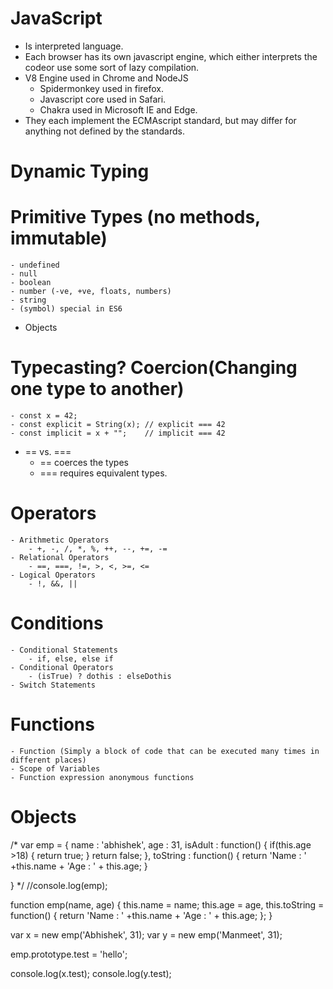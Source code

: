 # JavaScript

- Is interpreted language.
- Each browser has its own javascript engine, which either interprets the codeor use some sort of lazy compilation.
- V8 Engine used in Chrome and NodeJS
    - Spidermonkey used in firefox.
    - Javascript core used in Safari.
    - Chakra used in Microsoft IE and Edge.
- They each implement the ECMAscript standard, but may differ for anything not defined by the standards.

# Dynamic Typing
# Primitive Types (no methods, immutable)
    - undefined
    - null
    - boolean
    - number (-ve, +ve, floats, numbers)
    - string
    - (symbol) special in ES6
  
  - Objects

# Typecasting? Coercion(Changing one type to another)
    - const x = 42;
    - const explicit = String(x); // explicit === 42
    - const implicit = x + "";    // implicit === 42
    
- == vs. ===
    - == coerces the types
    - === requires equivalent types.
    
# Operators
    - Arithmetic Operators
        - +, -, /, *, %, ++, --, +=, -=
    - Relational Operators
        - ==, ===, !=, >, <, >=, <=
    - Logical Operators
        - !, &&, ||
# Conditions
    - Conditional Statements
        - if, else, else if
    - Conditional Operators
        - (isTrue) ? dothis : elseDothis
    - Switch Statements
# Functions
    - Function (Simply a block of code that can be executed many times in different places)
    - Scope of Variables
    - Function expression anonymous functions
    
# Objects

/*
var emp =  {
   name : 'abhishek',
   age : 31,
   isAdult : function() {
      if(this.age >18) {
         return true;
      }
      return false;
   },
   toString : function() {
      return 'Name : ' +this.name +  'Age : ' + this.age; 
   }
   
}
*/
//console.log(emp);


function emp(name, age) {
  this.name = name;
  this.age = age,
  this.toString = function() {
   return 'Name : ' +this.name +  'Age : ' + this.age; 
  };
}

var x  =  new emp('Abhishek', 31);
var y  =  new emp('Manmeet', 31);

emp.prototype.test = 'hello';

console.log(x.test);
console.log(y.test);




